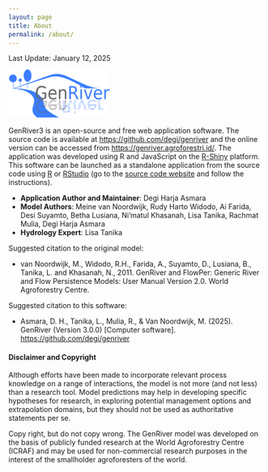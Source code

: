 ```yaml
---
layout: page
title: About
permalink: /about/
---
```

Last Update: January 12, 2025

<img src="../docs/images/genriver_2010.svg" width="200"/>

GenRiver3 is an open-source and free web application software. The source code is available at <https://github.com/degi/genriver> and the online version can be accessed from <https://genriver.agroforestri.id/>. The application was developed using R and JavaScript on the [R-Shiny](https://shiny.posit.co/) platform. This software can be launched as a standalone application from the source code using [R](https://www.r-project.org/) or [RStudio](https://posit.co/products/open-source/rstudio/) (go to the [source code website](https://github.com/degi/genriver) and follow the instructions). 

-   **Application Author and Maintainer**: Degi Harja Asmara
-   **Model Authors**: Meine van Noordwijk, Rudy Harto Widodo, Ai Farida, Desi Suyamto, Betha Lusiana, Ni’matul Khasanah, Lisa Tanika, Rachmat Mulia, Degi Harja Asmara
-   **Hydrology Expert**: Lisa Tanika

Suggested citation to the original model:

- van Noordwijk, M., Widodo, R.H., Farida, A., Suyamto, D., Lusiana, B., Tanika, L. and Khasanah, N., 2011. GenRiver and FlowPer: Generic River and Flow Persistence Models: User Manual Version 2.0. World Agroforestry Centre.

Suggested citation to this software:

- Asmara, D. H., Tanika, L., Mulia, R., & Van Noordwijk, M. (2025). GenRiver (Version 3.0.0) [Computer software]. https://github.com/degi/genriver

#### Disclaimer and Copyright

Although efforts have been made to incorporate relevant process knowledge on a range of interactions, the model is not more (and not less) than a research tool. Model predictions may help in developing specific hypotheses for research, in exploring potential management options and extrapolation domains, but they should not be used as authoritative statements per se.

Copy right, but do not copy wrong. The GenRiver model was developed on the basis of publicly funded research at the World Agroforestry Centre (ICRAF) and may be used for non-commercial research purposes in the interest of the smallholder agroforesters of the world.
